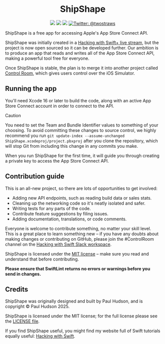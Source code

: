 <h1 align="center">ShipShape</h1>

<p align="center">
    <img src="https://img.shields.io/badge/macOS-14+-blue.svg" />
    <img src="https://img.shields.io/badge/iOS-17+-orange.svg" />
    <img src="https://img.shields.io/badge/Swift-6.1-brightgreen.svg" />
    <a href="https://twitter.com/twostraws">
        <img src="https://img.shields.io/badge/Contact-@twostraws-lightgrey.svg?style=flat" alt="Twitter: @twostraws" />
    </a>
</p>

ShipShape is a free app for accessing Apple's App Store Connect API.

ShipShape was initially created in a [Hacking with Swift+ live stream](https://www.hackingwithswift.com/plus/live-streams/shipshape), but the project is now open sourced so it can be developed further. Our ambition is to produce an app that reads and writes all of the App Store Connect API, making a powerful tool free for everyone.

Once ShipShape is stable, the plan is to merge it into another project called [Control Room](https://github.com/twostraws/ControlRoom), which gives users control over the iOS Simulator.


## Running the app

You'll need Xcode 16 or later to build the code, along with an active App Store Connect account in order to connect to the API.

> [!CAUTION]  
> You need to set the Team and Bundle Identifier values to something of your choosing. To avoid committing these changes to source control, we highly recommend you run `git update-index --assume-unchanged ShipShape.xcodeproj/project.pbxproj` after you clone the repository, which will stop Git from including this change in any commits you make.

When you run ShipShape for the first time, it will guide you through creating a private key to access the App Store Connect API.


## Contribution guide

This is an all-new project, so there are lots of opportunities to get involved:

- Adding new API endpoints, such as reading build data or sales stats.
- Cleaning up the networking code so it's neatly isolated and safer.
- Writing tests for any parts of the code.
- Contribute feature suggestions by filing issues.
- Adding documentation, translations, or code comments.

Everyone is welcome to contribute something, no matter your skill level. This is a great place to learn something new – if you have any doubts about making changes or contributing on GitHub, please join the #ControlRoom channel on the [Hacking with Swift Slack workspace](https://www.hackingwithswift.com/slack).

ShipShape is licensed under the [MIT license](LICENSE) – make sure you read and understand that before contributing.

**Please ensure that SwiftLint returns no errors or warnings before you send in changes.**


## Credits

ShipShape was originally designed and built by Paul Hudson, and is copyright © Paul Hudson 2025.

ShipShape is licensed under the MIT license; for the full license please see the [LICENSE file](LICENSE). 

If you find ShipShape useful, you might find my website full of Swift tutorials equally useful: [Hacking with Swift](https://www.hackingwithswift.com).
